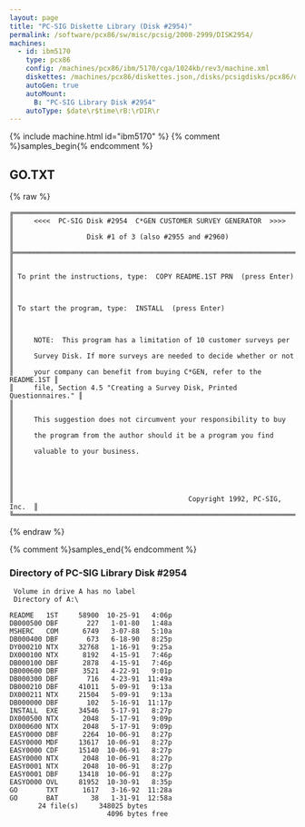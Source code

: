 ```yaml
---
layout: page
title: "PC-SIG Diskette Library (Disk #2954)"
permalink: /software/pcx86/sw/misc/pcsig/2000-2999/DISK2954/
machines:
  - id: ibm5170
    type: pcx86
    config: /machines/pcx86/ibm/5170/cga/1024kb/rev3/machine.xml
    diskettes: /machines/pcx86/diskettes.json,/disks/pcsigdisks/pcx86/diskettes.json
    autoGen: true
    autoMount:
      B: "PC-SIG Library Disk #2954"
    autoType: $date\r$time\rB:\rDIR\r
---
```


{% include machine.html id="ibm5170" %}
{% comment %}samples_begin{% endcomment %}

## GO.TXT

{% raw %}
```
╔═════════════════════════════════════════════════════════════════════════╗
║     <<<<  PC-SIG Disk #2954  C*GEN CUSTOMER SURVEY GENERATOR  >>>>      ║
║                  Disk #1 of 3 (also #2955 and #2960)                    ║
╠═════════════════════════════════════════════════════════════════════════╣
║                                                                         ║
║ To print the instructions, type:  COPY README.1ST PRN  (press Enter)    ║
║                                                                         ║
║ To start the program, type:  INSTALL  (press Enter)                     ║
║                                                                         ║
║     NOTE:  This program has a limitation of 10 customer surveys per     ║
║     Survey Disk. If more surveys are needed to decide whether or not    ║
║     your company can benefit from buying C*GEN, refer to the README.1ST ║
║     file, Section 4.5 "Creating a Survey Disk, Printed Questionnaires." ║
║                                                                         ║
║     This suggestion does not circumvent your responsibility to buy      ║
║     the program from the author should it be a program you find         ║
║     valuable to your business.                                          ║
║                                                                         ║
║                                                                         ║
║                                           Copyright 1992, PC-SIG, Inc.  ║
╚═════════════════════════════════════════════════════════════════════════╝
```
{% endraw %}

{% comment %}samples_end{% endcomment %}

### Directory of PC-SIG Library Disk #2954

     Volume in drive A has no label
     Directory of A:\

    README   1ST     58900  10-25-91   4:06p
    DB000500 DBF       227   1-01-80   1:48a
    MSHERC   COM      6749   3-07-88   5:10a
    DB000400 DBF       673   6-18-90   8:25p
    DY000210 NTX     32768   1-16-91   9:25a
    DX000100 NTX      8192   4-15-91   7:46p
    DB000100 DBF      2878   4-15-91   7:46p
    DB000600 DBF      3521   4-22-91   9:01p
    DB000300 DBF       716   4-23-91  11:49a
    DB000210 DBF     41011   5-09-91   9:13a
    DX000211 NTX     21504   5-09-91   9:13a
    DB000000 DBF       102   5-16-91  11:17p
    INSTALL  EXE     34546   5-17-91   8:27p
    DX000500 NTX      2048   5-17-91   9:09p
    DX000600 NTX      2048   5-17-91   9:09p
    EASY0000 DBF      2264  10-06-91   8:27p
    EASY0000 MDF     13617  10-06-91   8:27p
    EASY0000 CDF     15140  10-06-91   8:27p
    EASY0000 NTX      2048  10-06-91   8:27p
    EASY0001 NTX      2048  10-06-91   8:27p
    EASY0001 DBF     13418  10-06-91   8:27p
    EASYO000 OVL     81952  10-30-91   8:35p
    GO       TXT      1617   3-16-92  11:28a
    GO       BAT        38   1-31-91  12:58a
           24 file(s)     348025 bytes
                            4096 bytes free

